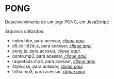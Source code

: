 <h1>PONG</h1>
Desenvolvimento de um jogo PONG, em JavaScript:

Arquivos utilizados:
<ul>
 	<li>index.htm, para acessar, <a href="https://github.com/rodrigorissettoterra/Pong/blob/main/index.html" target="_blank" rel="nofollow noopener noreferrer"><span style="text-decoration: underline;"><em>clique aqui</em></span></a>.</li>
 	<li>p5.collid2d.js, para acessar, <a href="https://github.com/rodrigorissettoterra/Pong/blob/main/p5.collide2d.js" target="_blank" rel="nofollow noopener noreferrer"><span style="text-decoration: underline;"><em>clique aqui</em></span></a>.</li>
 	<li>pong.js, para acessar, <a href="https://github.com/rodrigorissettoterra/Pong" target="_blank" rel="nofollow noopener noreferrer"><span style="text-decoration: underline;"><em>clique aqui</em></span></a>.</li>
 	<li>ponto.mp3, para acessar,<a href="https://github.com/rodrigorissettoterra/Pong/blob/main/ponto.mp3" target="_blank" rel="nofollow noopener noreferrer"><span style="text-decoration: underline;"><em> clique aqui</em></span></a>.</li>
 	<li>raquetada.mp3, para acessar, <a href="https://github.com/rodrigorissettoterra/Pong/blob/main/raquetada.mp3" target="_blank" rel="nofollow noopener noreferrer"><span style="text-decoration: underline;"><em>clique aqui</em></span></a>.</li>
 	<li>style.css, para acessar, <a href="https://github.com/rodrigorissettoterra/Pong/blob/main/style.css" target="_blank" rel="nofollow noopener noreferrer"><span style="text-decoration: underline;"><em>clique aqui</em></span></a>.</li>
 	<li>trilha.mp3, para acessar, <a href="https://github.com/rodrigorissettoterra/Pong/blob/main/trilha.mp3" target="_blank" rel="nofollow noopener noreferrer"><span style="text-decoration: underline;"><em>clique aqui</em></span></a>.</li>
</ul>
